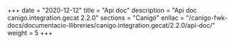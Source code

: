 +++
date        = "2020-12-12"
title       = "Api doc"
description = "Api doc canigo.integration.gecat 2.2.0"
sections    = "Canigó"
enllac		= "/canigo-fwk-docs/documentacio-llibreries/canigo.integration.gecat/2.2.0/api-doc/"
weight		= 5
+++
